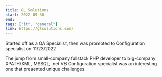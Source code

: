 ```yaml
---
title: GL Solutions
start: 2022-09-30
end: 
tags: ["it", "general"]
link: https://glsolutions.com/
---
```

Started off as a QA Specialist, then was promoted to Configuration specialist on 11/23/2022

The jump from small-company fullstack PHP developer to big-company XPATH/XML, MSSQL, .net VB Configuration specialist was an interesting one that presented unique challenges. 